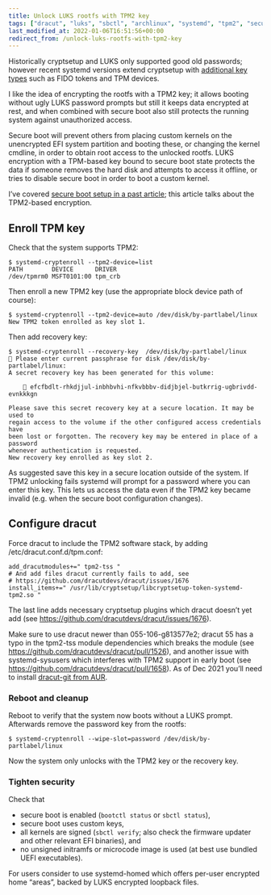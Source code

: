 ```yaml
---
title: Unlock LUKS rootfs with TPM2 key
tags: ["dracut", "luks", "sbctl", "archlinux", "systemd", "tpm2", "secureboot"]
last_modified_at: 2022-01-06T16:51:56+00:00
redirect_from: /unlock-luks-rootfs-with-tpm2-key
---
```


Historically cryptsetup and LUKS only supported good old passwords; however recent systemd versions extend cryptsetup with [additional key types](https://0pointer.net/blog/unlocking-luks2-volumes-with-tpm2-fido2-pkcs11-security-hardware-on-systemd-248.html) such as FIDO tokens and TPM devices.

I like the idea of encrypting the rootfs with a TPM2 key; it allows booting without ugly LUKS password prompts but still it keeps data encrypted at rest, and when combined with secure boot also still protects the running system against unauthorized access.

Secure boot will prevent others from placing custom kernels on the unencrypted EFI system partition and booting these, or changing the kernel cmdline, in order to obtain root access to the unlocked rootfs.  LUKS encryption with a TPM-based key bound to secure boot state protects the data if someone removes the hard disk and attempts to access it offline, or tries to disable secure boot in order to boot a custom kernel.

I’ve covered [secure boot setup in a past article](https://lunaryorn.com/secure-boot-on-arch-linux-with-sbctl-and-dracut); this article talks about the TPM2-based encryption.

<!--more-->

## Enroll TPM key

Check that the system supports TPM2:

```console
$ systemd-cryptenroll --tpm2-device=list
PATH        DEVICE      DRIVER 
/dev/tpmrm0 MSFT0101:00 tpm_crb
```

Then enroll a new TPM2 key (use the appropriate block device path of course):

```console
$ systemd-cryptenroll --tpm2-device=auto /dev/disk/by-partlabel/linux 
New TPM2 token enrolled as key slot 1.
```

Then add recovery key:

```console
$ systemd-cryptenroll --recovery-key  /dev/disk/by-partlabel/linux
🔐 Please enter current passphrase for disk /dev/disk/by-partlabel/linux: 
A secret recovery key has been generated for this volume:

    🔐 efcfbdlt-rhkdjjul-inbhbvhi-nfkvbbbv-didjbjel-butkrrig-ugbrivdd-evnkkkgn

Please save this secret recovery key at a secure location. It may be used to
regain access to the volume if the other configured access credentials have
been lost or forgotten. The recovery key may be entered in place of a password
whenever authentication is requested.
New recovery key enrolled as key slot 2.
```

As suggested save this key in a secure location outside of the system. If TPM2 unlocking fails systemd will prompt for a password where you can enter this key.  This lets us access the data even if the TPM2 key became invalid (e.g. when the secure boot configuration changes).

## Configure dracut

Force dracut to include the TPM2 software stack, by adding /etc/dracut.conf.d/tpm.conf:

```console
add_dracutmodules+=" tpm2-tss "
# And add files dracut currently fails to add, see
# https://github.com/dracutdevs/dracut/issues/1676
install_items+=" /usr/lib/cryptsetup/libcryptsetup-token-systemd-tpm2.so "
```

The last line adds necessary cryptsetup plugins which dracut doesn’t yet add (see <https://github.com/dracutdevs/dracut/issues/1676>).

Make sure to use dracut newer than 055-106-g813577e2; dracut 55 has a typo in the tpm2-tss module dependencies which breaks the module (see <https://github.com/dracutdevs/dracut/pull/1526>), and another issue with systemd-sysusers which interferes with TPM2 support in early boot (see <https://github.com/dracutdevs/dracut/pull/1658>).  As of Dec 2021 you’ll need to install [dracut-git from AUR](https://aur.archlinux.org/packages/dracut-git).

### Reboot and cleanup

Reboot to verify that the system now boots without a LUKS prompt.  Afterwards remove the password key from the rootfs:

```console
$ systemd-cryptenroll --wipe-slot=password /dev/disk/by-partlabel/linux
```

Now the system only unlocks with the TPM2 key or the recovery key.

### Tighten security

Check that

* secure boot is enabled (`bootctl status` or `sbctl status`),
* secure boot uses custom keys,
* all kernels are signed (`sbctl verify`; also check the firmware updater and other relevant EFI binaries), and
* no unsigned initramfs or microcode image is used (at best use bundled UEFI executables).

For users consider to use systemd-homed which offers per-user encrypted home “areas”, backed by LUKS encrypted loopback files.
